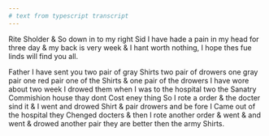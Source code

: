 ```yaml
---
# text from typescript transcript
---
```

Rite Sholder & So down in to my right Sid  I have hade a pain in my head for three day & my back is very week & I hant worth nothing, I hope thes fue linds will find you all.

Father I have sent you two pair of gray Shirts two pair of drowers one gray pair one red pair one of the Shirts & one pair of the drowers I have wore about two week  I drowed them when I was to the hospital two the Sanatry Commishion house  thay dont Cost eney thing So I rote a order & the docter sind it & I went and drowed Shirt & pair drowers and be fore I Came out of the hospital they Chenged docters & then I rote another order & went & and went & drowed another pair they are better then the army Shirts.
